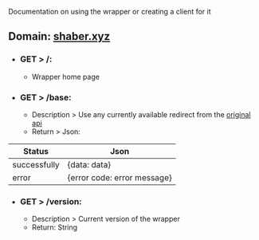 Documentation on using the wrapper or creating a client for it

## Domain: [shaber.xyz](https://shaber.xyz/)

<ul class="home">
    <li><h3>GET > /:</h3>
        <ul>
             <li>Wrapper home page</li>
        </ul>
    </li>
</ul>

<ul class="base">
    <li><h3>GET > /base:</h3>
        <ul>
            <li>Description > Use any currently available redirect from the <a href="http://spore.com/comm/samples">original api</a></li>
            <li>Return > Json:</li>
        </ul>
    </li>
</ul>

Status|Json
--------|----
successfully|{data: data}
error|{error code: error message}

<ul class="version">
    <li><h3>GET > /version:</h3>
        <ul>
            <li>Description > Current version of the wrapper</li>
            <li>Return: String</li>
        </ul>
    </li>
</ul>
